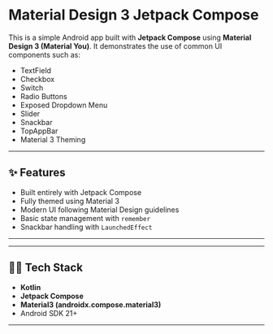 # Material Design 3 Jetpack Compose 

This is a simple Android app built with **Jetpack Compose** using **Material Design 3 (Material You)**. It demonstrates the use of common UI components such as:

- TextField
- Checkbox
- Switch
- Radio Buttons
- Exposed Dropdown Menu
- Slider
- Snackbar
- TopAppBar
- Material 3 Theming

---

## ✨ Features

- Built entirely with Jetpack Compose
- Fully themed using Material 3
- Modern UI following Material Design guidelines
- Basic state management with `remember`
- Snackbar handling with `LaunchedEffect`

---


---

## 🧑‍💻 Tech Stack

- **Kotlin**
- **Jetpack Compose**
- **Material3 (androidx.compose.material3)**
- Android SDK 21+

---


